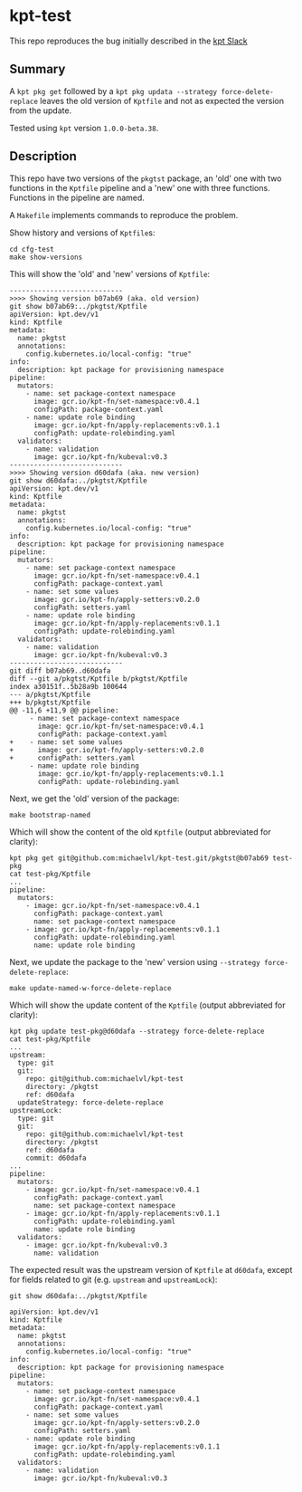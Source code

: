 # kpt-test

This repo reproduces the bug initially described in the [kpt Slack](https://kubernetes.slack.com/archives/C0155NSPJSZ/p1690049245160149)

## Summary

A `kpt pkg get` followed by a `kpt pkg updata --strategy
force-delete-replace` leaves the old version of `Kptfile` and not as
expected the version from the update.

Tested using `kpt` version `1.0.0-beta.38`.

## Description

This repo have two versions of the `pkgtst` package, an 'old' one with
two functions in the `Kptfile` pipeline and a 'new' one with three
functions. Functions in the pipeline are named.

A `Makefile` implements commands to reproduce the problem.

Show history and versions of `Kptfile`s:

```
cd cfg-test
make show-versions
```
This will show the 'old' and 'new' versions of `Kptfile`:

```
----------------------------
>>>> Showing version b07ab69 (aka. old version)
git show b07ab69:../pkgtst/Kptfile
apiVersion: kpt.dev/v1
kind: Kptfile
metadata:
  name: pkgtst
  annotations:
    config.kubernetes.io/local-config: "true"
info:
  description: kpt package for provisioning namespace
pipeline:
  mutators:
    - name: set package-context namespace
      image: gcr.io/kpt-fn/set-namespace:v0.4.1
      configPath: package-context.yaml
    - name: update role binding
      image: gcr.io/kpt-fn/apply-replacements:v0.1.1
      configPath: update-rolebinding.yaml
  validators:
    - name: validation
      image: gcr.io/kpt-fn/kubeval:v0.3
----------------------------
>>>> Showing version d60dafa (aka. new version)
git show d60dafa:../pkgtst/Kptfile
apiVersion: kpt.dev/v1
kind: Kptfile
metadata:
  name: pkgtst
  annotations:
    config.kubernetes.io/local-config: "true"
info:
  description: kpt package for provisioning namespace
pipeline:
  mutators:
    - name: set package-context namespace
      image: gcr.io/kpt-fn/set-namespace:v0.4.1
      configPath: package-context.yaml
    - name: set some values
      image: gcr.io/kpt-fn/apply-setters:v0.2.0
      configPath: setters.yaml
    - name: update role binding
      image: gcr.io/kpt-fn/apply-replacements:v0.1.1
      configPath: update-rolebinding.yaml
  validators:
    - name: validation
      image: gcr.io/kpt-fn/kubeval:v0.3
----------------------------
git diff b07ab69..d60dafa
diff --git a/pkgtst/Kptfile b/pkgtst/Kptfile
index a30151f..5b28a9b 100644
--- a/pkgtst/Kptfile
+++ b/pkgtst/Kptfile
@@ -11,6 +11,9 @@ pipeline:
     - name: set package-context namespace
       image: gcr.io/kpt-fn/set-namespace:v0.4.1
       configPath: package-context.yaml
+    - name: set some values
+      image: gcr.io/kpt-fn/apply-setters:v0.2.0
+      configPath: setters.yaml
     - name: update role binding
       image: gcr.io/kpt-fn/apply-replacements:v0.1.1
       configPath: update-rolebinding.yaml
```

Next, we get the 'old' version of the package:

```
make bootstrap-named
```

Which will show the content of the old `Kptfile` (output abbreviated for clarity):

```
kpt pkg get git@github.com:michaelvl/kpt-test.git/pkgtst@b07ab69 test-pkg
cat test-pkg/Kptfile
...
pipeline:
  mutators:
    - image: gcr.io/kpt-fn/set-namespace:v0.4.1
      configPath: package-context.yaml
      name: set package-context namespace
    - image: gcr.io/kpt-fn/apply-replacements:v0.1.1
      configPath: update-rolebinding.yaml
      name: update role binding
```

Next, we update the package to the 'new' version using `--strategy force-delete-replace`:

```
make update-named-w-force-delete-replace
```

Which will show the update content of the `Kptfile` (output abbreviated for clarity):

```
kpt pkg update test-pkg@d60dafa --strategy force-delete-replace
cat test-pkg/Kptfile
...
upstream:
  type: git
  git:
    repo: git@github.com:michaelvl/kpt-test
    directory: /pkgtst
    ref: d60dafa
  updateStrategy: force-delete-replace
upstreamLock:
  type: git
  git:
    repo: git@github.com:michaelvl/kpt-test
    directory: /pkgtst
    ref: d60dafa
    commit: d60dafa
...
pipeline:
  mutators:
    - image: gcr.io/kpt-fn/set-namespace:v0.4.1
      configPath: package-context.yaml
      name: set package-context namespace
    - image: gcr.io/kpt-fn/apply-replacements:v0.1.1
      configPath: update-rolebinding.yaml
      name: update role binding
  validators:
    - image: gcr.io/kpt-fn/kubeval:v0.3
      name: validation
```

The expected result was the upstream version of `Kptfile` at
`d60dafa`, except for fields related to git (e.g. `upstream` and `upstreamLock`):

```
git show d60dafa:../pkgtst/Kptfile

apiVersion: kpt.dev/v1
kind: Kptfile
metadata:
  name: pkgtst
  annotations:
    config.kubernetes.io/local-config: "true"
info:
  description: kpt package for provisioning namespace
pipeline:
  mutators:
    - name: set package-context namespace
      image: gcr.io/kpt-fn/set-namespace:v0.4.1
      configPath: package-context.yaml
    - name: set some values
      image: gcr.io/kpt-fn/apply-setters:v0.2.0
      configPath: setters.yaml
    - name: update role binding
      image: gcr.io/kpt-fn/apply-replacements:v0.1.1
      configPath: update-rolebinding.yaml
  validators:
    - name: validation
      image: gcr.io/kpt-fn/kubeval:v0.3
```
